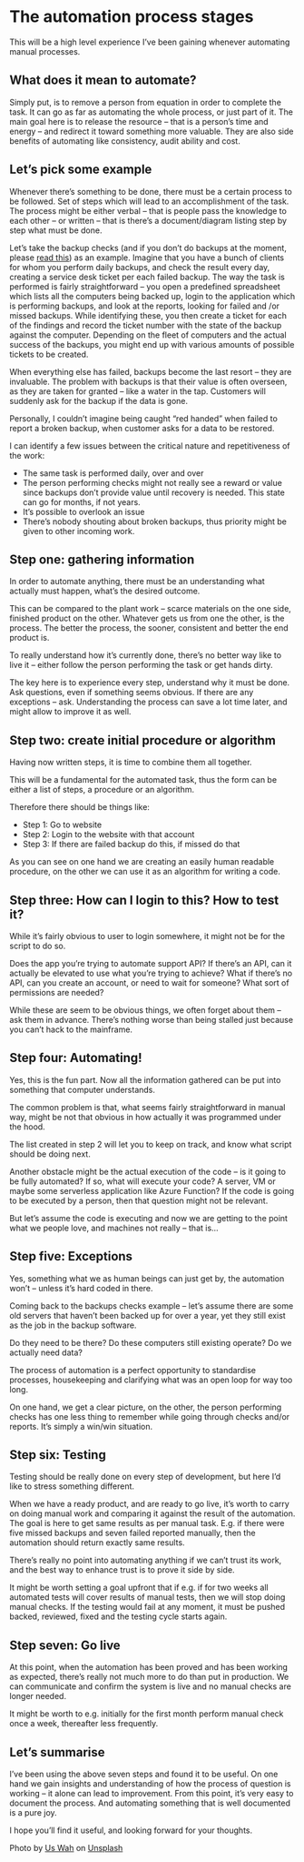 # The automation process stages

This will be a high level experience I&#8217;ve been gaining whenever automating manual processes.

## What does it mean to automate?

Simply put, is to remove a person from equation in order to complete the task. It can go as far as automating the whole process, or just part of it. The main goal here is to release the resource &#8211; that is a person&#8217;s time and energy &#8211; and redirect it toward something more valuable. They are also side benefits of automating like consistency, audit ability and cost.

## Let&#8217;s pick some example

Whenever there&#8217;s something to be done, there must be a certain process to be followed. Set of steps which will lead to an accomplishment of the task. The process might be either verbal &#8211; that is people pass the knowledge to each other &#8211; or written &#8211; that is there&#8217;s a document/diagram listing step by step what must be done.

Let&#8217;s take the backup checks (and if you don&#8217;t do backups at the moment, please <a aria-label="read this (opens in a new tab)" rel="noreferrer noopener" href="https://kamilpro.com/do-you-even-back-up/" target="_blank">read this</a>) as an example. Imagine that you have a bunch of clients for whom you perform daily backups, and check the result every day, creating a service desk ticket per each failed backup. The way the task is performed is fairly straightforward &#8211; you open a predefined spreadsheet which lists all the computers being backed up, login to the application which is performing backups, and look at the reports, looking for failed and /or missed backups. While identifying these, you then create a ticket for each of the findings and record the ticket number with the state of the backup against the computer. Depending on the fleet of computers and the actual success of the backups, you might end up with various amounts of possible tickets to be created. 

When everything else has failed, backups become the last resort &#8211; they are invaluable. The problem with backups is that their value is often overseen, as they are taken for granted &#8211; like a water in the tap. Customers will suddenly ask for the backup if the data is gone.

Personally, I couldn&#8217;t imagine being caught &#8220;red handed&#8221; when failed to report a broken backup, when customer asks for a data to be restored. 

I can identify a few issues between the critical nature and repetitiveness of the work:

  * The same task is performed daily, over and over
  * The person performing checks might not really see a reward or value since backups don&#8217;t provide value until recovery is needed. This state can go for months, if not years.
  * It&#8217;s possible to overlook an issue
  * There&#8217;s nobody shouting about broken backups, thus priority might be given to other incoming work.

## Step one: gathering information

In order to automate anything, there must be an understanding what actually must happen, what&#8217;s the desired outcome. 

This can be compared to the plant work &#8211; scarce materials on the one side, finished product on the other. Whatever gets us from one the other, is the process. The better the process, the sooner, consistent and better the end product is. 

To really understand how it&#8217;s currently done, there&#8217;s no better way like to live it &#8211; either follow the person performing the task or get hands dirty.

The key here is to experience every step, understand why it must be done. Ask questions, even if something seems obvious. If there are any exceptions &#8211; ask. Understanding the process can save a lot time later, and might allow to improve it as well.

## Step two: create initial procedure or algorithm

Having now written steps, it is time to combine them all together. 

This will be a fundamental for the automated task, thus the form can be either a list of steps, a procedure or an algorithm. 

Therefore there should be things like:

  * Step 1: Go to website
  * Step 2: Login to the website with that account
  * Step 3: If there are failed backup do this, if missed do that 

As you can see on one hand we are creating an easily human readable procedure, on the other we can use it as an algorithm for writing a code.

## Step three: How can I login to this? How to test it?

While it&#8217;s fairly obvious to user to login somewhere, it might not be for the script to do so. 

Does the app you&#8217;re trying to automate support API? If there&#8217;s an API, can it actually be elevated to use what you&#8217;re trying to achieve? What if there&#8217;s no API, can you create an account, or need to wait for someone? What sort of permissions are needed?

While these are seem to be obvious things, we often forget about them &#8211; ask them in advance. There&#8217;s nothing worse than being stalled just because you can&#8217;t hack to the mainframe.

## Step four: Automating!

Yes, this is the fun part. Now all the information gathered can be put into something that computer understands. 

The common problem is that, what seems fairly straightforward in manual way, might be not that obvious in how actually it was programmed under the hood.

The list created in step 2 will let you to keep on track, and know what script should be doing next.

Another obstacle might be the actual execution of the code &#8211; is it going to be fully automated? If so, what will execute your code? A server, VM or maybe some serverless application like Azure Function? If the code is going to be executed by a person, then that question might not be relevant.

But let&#8217;s assume the code is executing and now we are getting to the point what we people love, and machines not really &#8211; that is&#8230;

## Step five: Exceptions

Yes, something what we as human beings can just get by, the automation won&#8217;t &#8211; unless it&#8217;s hard coded in there. 

Coming back to the backups checks example &#8211; let&#8217;s assume there are some old servers that haven&#8217;t been backed up for over a year, yet they still exist as the job in the backup software.

Do they need to be there? Do these computers still existing operate? Do we actually need data?

The process of automation is a perfect opportunity to standardise processes, housekeeping and clarifying what was an open loop for way too long.

On one hand, we get a clear picture, on the other, the person performing checks has one less thing to remember while going through checks and/or reports. It&#8217;s simply a win/win situation.

## Step six: Testing

Testing should be really done on every step of development, but here I&#8217;d like to stress something different.

When we have a ready product, and are ready to go live, it&#8217;s worth to carry on doing manual work and comparing it against the result of the automation. The goal is here to get same results as per manual task. E.g. if there were five missed backups and seven failed reported manually, then the automation should return exactly same results.

There&#8217;s really no point into automating anything if we can&#8217;t trust its work, and the best way to enhance trust is to prove it side by side.

It might be worth setting a goal upfront that if e.g. if for two weeks all automated tests will cover results of manual tests, then we will stop doing manual checks. If the testing would fail at any moment, it must be pushed backed, reviewed, fixed and the testing cycle starts again.

## Step seven: Go live

At this point, when the automation has been proved and has been working as expected, there&#8217;s really not much more to do than put in production. We can communicate and confirm the system is live and no manual checks are longer needed.

It might be worth to e.g. initially for the first month perform manual check once a week, thereafter less frequently.

## Let&#8217;s summarise

I&#8217;ve been using the above seven steps and found it to be useful. On one hand we gain insights and understanding of how the process of question is working &#8211; it alone can lead to improvement. From this point, it&#8217;s very easy to document the process. And automating something that is well documented is a pure joy. 

I hope you&#8217;ll find it useful, and looking forward for your thoughts.

Photo by [Us Wah][1] on [Unsplash][2]

 [1]: https://unsplash.com/@uswah?utm_source=unsplash&utm_medium=referral&utm_content=creditCopyText
 [2]: https://unsplash.com/search/photos/press?utm_source=unsplash&utm_medium=referral&utm_content=creditCopyText
